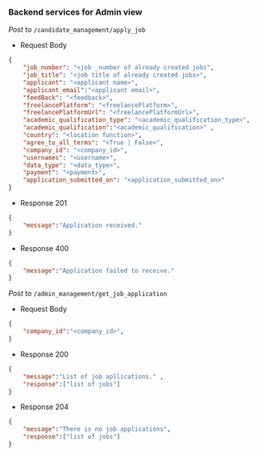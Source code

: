 ### Backend services for Admin view

*Post* to `/candidate_management/apply_job`
- Request Body
```json
{
    "job_number": "<job _number of already created jobs",
    "job_title": "<job title of already created jobs>",
    "applicant": "<applicant name>",
    "applicant_email":"<applicant email>",
    "feedBack": "<feedback>",
    "freelancePlatform": "<freelancePlatform>",
    "freelancePlatformUrl": "<freelancePlatformUrl>",
    "academic_qualification_type": "<academic_qualification_type>",
    "academic_qualification":"<academic_qualification>" ,
    "country": "<location function>",
    "agree_to_all_terms": "<True | False>",
    "company_id": "<company_id>",
    "usernames": "<username>",
    "data_type": "<data_type>",
    "payment": "<payment>",
    "application_submitted_on": "<application_submitted_on>"
}
```
- Response 201
```json
{
    "message":"Application received."
}
```
- Response 400
```json
{
    "message":"Application failed to receive."
}
```
*Post* to `/admin_management/get_job_application`
- Request Body
```json
{
    "company_id":"<company_id>", 
}
```
- Response 200
```json
{
    "message":"List of job apllications." , 
    "response":["list of jobs"]
}
```
- Response 204
```json
{
    "message":"There is no job applications",
    "response":["list of jobs"]
}
```

